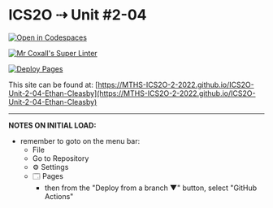 # ICS2O ⇢ Unit #2-04

[![Open in Codespaces](https://classroom.github.com/assets/launch-codespace-f4981d0f882b2a3f0472912d15f9806d57e124e0fc890972558857b51b24a6f9.svg)](https://classroom.github.com/open-in-codespaces?assignment_repo_id=10592311)

[![Mr Coxall's Super Linter](https://github.com/MTHS-ICS2O-2-2022/ICS2O-Unit-2-04-Ethan-Cleasby/workflows/Mr%20Coxall's%20Super%20Linter/badge.svg)](https://github.com/MTHS-ICS2O-2-2022/ICS2O-Unit-2-04-Ethan-Cleasby/actions)

[![Deploy Pages](https://github.com/MTHS-ICS2O-2-2022/ICS2O-Unit-2-04-Ethan-Cleasby/workflows/Deploy%20Pages/badge.svg)](https://github.com/MTHS-ICS2O-2-2022/ICS2O-Unit-2-04-Ethan-Cleasby/actions)

This site can be found at: [https://MTHS-ICS2O-2-2022.github.io/ICS2O-Unit-2-04-Ethan-Cleasby](https://MTHS-ICS2O-2-2022.github.io/ICS2O-Unit-2-04-Ethan-Cleasby)

---

**NOTES ON INITIAL LOAD:**
- remember to goto on the menu bar:
  - File
  - Go to Repository
  - ⚙ Settings
  - 🗔 Pages
    - then from the "Deploy from a branch ▼" button, select "GitHub Actions"
